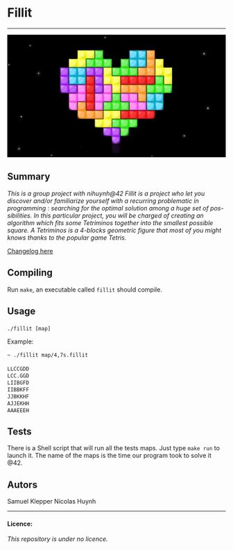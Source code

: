 # Fillit

---

![Cat pic](https://github.com/Sansait/Fillit/blob/master/tetris.jpg)

## Summary
_This is a group project with nihuynh@42_
_Fillit is a project who let you discover and/or familiarize yourself with a recurring problematic in programming : searching for the optimal solution among a huge set of pos- sibilities. In this particular project, you will be charged of creating an algorithm which fits some Tetriminos together into the smallest possible square._
_A Tetriminos is a 4-blocks geometric figure that most of you might knows thanks to the popular game Tetris._

[Changelog here](https://github.com/Sansait/Fillit/blob/master/changelog.md)

## Compiling
Run `make`, an executable called `fillit` should compile.

## Usage
`./fillit [map]`

Example:
```
~ ./fillit map/4,7s.fillit

LLCCGDD
LCC.GGD
LIIBGFD
IIBBKFF
JJBKKHF
AJJEKHH
AAAEEEH

```
## Tests
There is a Shell script that will run all the tests maps.
Just type `make run` to launch it. The name of the maps is the time our program took to solve it @42.

## Autors
Samuel Klepper
Nicolas Huynh

---
#### Licence:
_This repository is under no licence._
